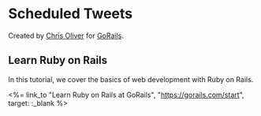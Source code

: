 # Scheduled Tweets

Created by [Chris Oliver](https://github.com/excid3) for [GoRails](https://gorails.com).

## Learn Ruby on Rails

In this tutorial, we cover the basics of web development with Ruby on Rails.

<%= link_to "Learn Ruby on Rails at GoRails", "https://gorails.com/start", target: :_blank %>